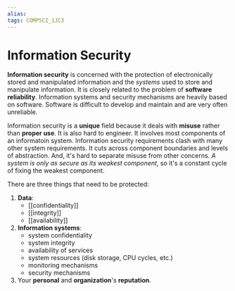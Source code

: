 ```yaml
---
alias:
tags: COMPSCI_1JC3
---
```

# Information Security
**Information security** is concerned with the protection of electronically stored and manipulated information and the *systems* used to store and manipulate information. It is closely related to the problem of **software reliability**. Information systems and security mechanisms are heavily based on software. Software is difficult to develop and maintain and are very often unreliable. 

Information security is a **unique** field because it deals with **misuse** rather than **proper use**. It is also hard to engineer. It involves most components of an informatoin system. Information security requirements clash with many other system requirements. It cuts across component boundaries and levels of abstraction.  And, it's hard to separate misuse from other concerns. *A system is only as secure as its weakest component*, so it's a constant cycle of fixing the weakest component. 

There are three things that need to be protected:
1. **Data**:
	- [[confidentiality]]
	- [[integrity]]
	- [[availability]]
2. **Information systems**:
	- system confidentiality
	- system integrity
	- availability of services
	- system resources (disk storage, CPU cycles, etc.)
	- monitoring mechanisms
	- security mechanisms
3. Your **personal** and **organization**'s **reputation**.
